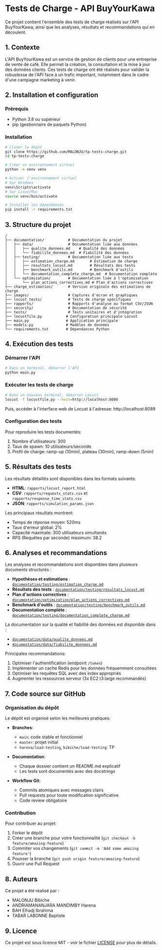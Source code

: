 # Tests de Charge - API BuyYourKawa

Ce projet contient l'ensemble des tests de charge réalisés sur l'API BuyYourKawa, ainsi que les analyses, résultats et recommandations qui en découlent.

## 1. Contexte

L'API BuyYourKawa est un service de gestion de clients pour une entreprise de vente de café. Elle permet la création, la consultation et la mise à jour des données clients. Ces tests de charge ont été réalisés pour valider la robustesse de l'API face à un trafic important, notamment dans le cadre d'une campagne marketing à venir.

## 2. Installation et configuration

### Prérequis

- Python 3.8 ou supérieur
- pip (gestionnaire de paquets Python)

### Installation

```bash
# Cloner le dépôt
git clone https://github.com/MALONJU/tp-tests-charge.git
cd tp-tests-charge

# Créer un environnement virtuel
python -m venv venv

# Activer l'environnement virtuel
# Sur Windows
venv\Scripts\activate
# Sur Linux/Mac
source venv/bin/activate

# Installer les dépendances
pip install -r requirements.txt
```

## 3. Structure du projet

```
/
├── documentation/           # Documentation du projet
│   ├── data/                # Documentation liée aux données
│   │   ├── qualite_donnees.md    # Qualité des données
│   │   └── fiabilite_donnees.md  # Fiabilité des données
│   ├── testing/             # Documentation liée aux tests
│   │   ├── estimation_charge.md       # Estimation de charge
│   │   ├── resultats_locust.md        # Résultats des tests
│   │   ├── benchmark_outils.md        # Benchmark d'outils
│   │   └── documentation_complete_charge.md  # Documentation complète
│   └── optimization/        # Documentation liée à l'optimisation
│       └── plan_actions_correctives.md # Plan d'actions correctives
├── charge_estimation/       # Version originale des estimations de charge
├── images/                  # Captures d'écran et graphiques
├── locust_tests/            # Tests de charge spécifiques
├── rapports/                # Rapports d'analyse au format CSV/JSON
├── security/                # Documentation de sécurité
├── tests/                   # Tests unitaires et d'intégration
├── locustfile.py           # Configuration principale Locust
├── main.py                 # Application principale
├── models.py               # Modèles de données
└── requirements.txt        # Dépendances Python
```

## 4. Exécution des tests

### Démarrer l'API

```bash
# Dans un terminal, démarrer l'API
python main.py
```

### Exécuter les tests de charge

```bash
# Dans un nouveau terminal, démarrer Locust
locust -f locustfile.py --host=http://localhost:8000
```

Puis, accéder à l'interface web de Locust à l'adresse: http://localhost:8089

### Configuration des tests

Pour reproduire les tests documentés:

1. Nombre d'utilisateurs: 300
2. Taux de spawn: 10 utilisateurs/seconde
3. Profil de charge: ramp-up (10min), plateau (30min), ramp-down (5min)

## 5. Résultats des tests

Les résultats détaillés sont disponibles dans les formats suivants:

- **HTML**: `rapports/locust_report.html`
- **CSV**: `rapports/requests_stats.csv` et `rapports/response_time_stats.csv`
- **JSON**: `rapports/simulation_params.json`

Les principaux résultats montrent:

- Temps de réponse moyen: 520ms
- Taux d'erreur global: 2%
- Capacité maximale: 300 utilisateurs simultanés
- RPS (Requêtes par seconde) maximum: 38.2

## 6. Analyses et recommandations

Les analyses et recommandations sont disponibles dans plusieurs documents structurés :

- **Hypothèses et estimations** : [`documentation/testing/estimation_charge.md`](documentation/testing/estimation_charge.md)
- **Résultats des tests** : [`documentation/testing/resultats_locust.md`](documentation/testing/resultats_locust.md)
- **Plan d'actions correctives** : [`documentation/optimization/plan_actions_correctives.md`](documentation/optimization/plan_actions_correctives.md)
- **Benchmark d'outils** : [`documentation/testing/benchmark_outils.md`](documentation/testing/benchmark_outils.md)
- **Documentation complète** : [`documentation/testing/documentation_complete_charge.md`](documentation/testing/documentation_complete_charge.md)

La documentation sur la qualité et fiabilité des données est disponible dans :
- [`documentation/data/qualite_donnees.md`](documentation/data/qualite_donnees.md)
- [`documentation/data/fiabilite_donnees.md`](documentation/data/fiabilite_donnees.md)

Principales recommandations:

1. Optimiser l'authentification (endpoint `/token`)
2. Implémenter un cache Redis pour les données fréquemment consultées
3. Optimiser les requêtes SQL avec des index appropriés
4. Augmenter les ressources serveur (3x EC2 t3.large recommandés)

## 7. Code source sur GitHub

### Organisation du dépôt

Le dépôt est organisé selon les meilleures pratiques:

- **Branches**: 
  - `main`: code stable et fonctionnel
  - `master`: projet initial
  - `harena/load-testing`, `bibiche/load-testing`: TP

- **Documentation**: 
  - Chaque dossier contient un README.md explicatif
  - Les tests sont documentés avec des docstrings

- **Workflow Git**: 
  - Commits atomiques avec messages clairs
  - Pull requests pour toute modification significative
  - Code review obligatoire

### Contribution

Pour contribuer au projet:

1. Forker le dépôt
2. Créer une branche pour votre fonctionnalité (`git checkout -b feature/amazing-feature`)
3. Commiter vos changements (`git commit -m 'Add some amazing feature'`)
4. Pousser la branche (`git push origin feature/amazing-feature`)
5. Ouvrir une Pull Request

## 8. Auteurs

Ce projet a été réalisé par :

- MALONJU Bibiche
- ANDRIAMANANJARA MANDIMBY Harena
- BAH Elhadj Ibrahima
- TABAR LABONNE Baptiste

## 9. Licence

Ce projet est sous licence MIT - voir le fichier [LICENSE](LICENSE) pour plus de détails.
